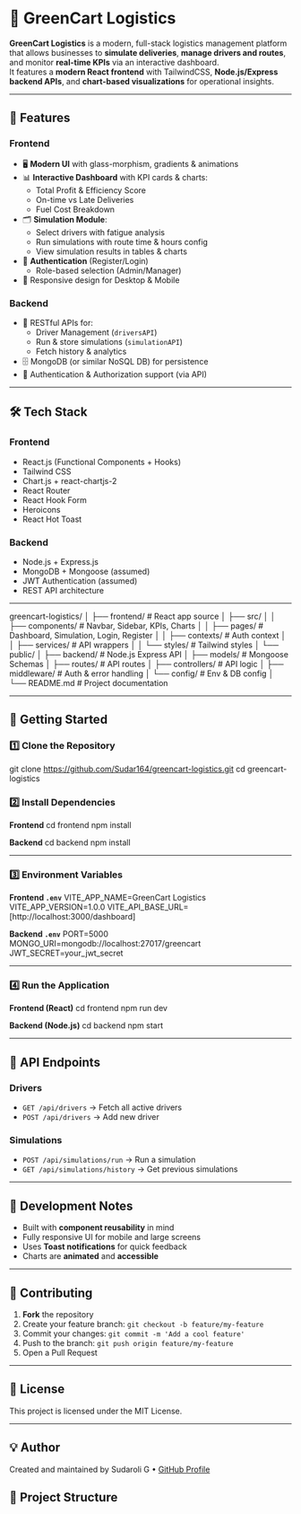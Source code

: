 # 🚚 GreenCart Logistics

**GreenCart Logistics** is a modern, full-stack logistics management platform that allows businesses to **simulate deliveries**, **manage drivers and routes**, and monitor **real-time KPIs** via an interactive dashboard.  
It features a **modern React frontend** with TailwindCSS, **Node.js/Express backend APIs**, and **chart-based visualizations** for operational insights.

---

## 📌 Features

### Frontend
- 🖥 **Modern UI** with glass-morphism, gradients & animations
- 📊 **Interactive Dashboard** with KPI cards & charts:
  - Total Profit & Efficiency Score
  - On-time vs Late Deliveries
  - Fuel Cost Breakdown
- 🗂 **Simulation Module**:
  - Select drivers with fatigue analysis
  - Run simulations with route time & hours config
  - View simulation results in tables & charts
- 🔑 **Authentication** (Register/Login)
  - Role-based selection (Admin/Manager)
- 📱 Responsive design for Desktop & Mobile

### Backend
- 📡 RESTful APIs for:
  - Driver Management (`driversAPI`)
  - Run & store simulations (`simulationAPI`)
  - Fetch history & analytics
- 🗄 MongoDB (or similar NoSQL DB) for persistence
- 🔐 Authentication & Authorization support (via API)

---

## 🛠 Tech Stack

### Frontend
- React.js (Functional Components + Hooks)
- Tailwind CSS
- Chart.js + react-chartjs-2
- React Router
- React Hook Form
- Heroicons
- React Hot Toast

### Backend
- Node.js + Express.js
- MongoDB + Mongoose (assumed)
- JWT Authentication (assumed)
- REST API architecture

---


greencart-logistics/
│
├── frontend/ # React app source
│ ├── src/
│ │ ├── components/ # Navbar, Sidebar, KPIs, Charts
│ │ ├── pages/ # Dashboard, Simulation, Login, Register
│ │ ├── contexts/ # Auth context
│ │ ├── services/ # API wrappers
│ │ └── styles/ # Tailwind styles
│ └── public/
│
├── backend/ # Node.js Express API
│ ├── models/ # Mongoose Schemas
│ ├── routes/ # API routes
│ ├── controllers/ # API logic
│ ├── middleware/ # Auth & error handling
│ └── config/ # Env & DB config
│
└── README.md # Project documentation




---

## 🚀 Getting Started

### 1️⃣ Clone the Repository

git clone https://github.com/Sudar164/greencart-logistics.git
cd greencart-logistics



### 2️⃣ Install Dependencies

**Frontend**
cd frontend
npm install



**Backend**
cd backend
npm install


---

### 3️⃣ Environment Variables

**Frontend `.env`**
VITE_APP_NAME=GreenCart Logistics
VITE_APP_VERSION=1.0.0
VITE_API_BASE_URL=[http://localhost:3000/dashboard]



**Backend `.env`**
PORT=5000
MONGO_URI=mongodb://localhost:27017/greencart
JWT_SECRET=your_jwt_secret


---

### 4️⃣ Run the Application

**Frontend (React)**
cd frontend
npm run dev


**Backend (Node.js)**
cd backend
npm start


---

## 🧩 API Endpoints

### Drivers
- `GET /api/drivers` → Fetch all active drivers
- `POST /api/drivers` → Add new driver

### Simulations
- `POST /api/simulations/run` → Run a simulation
- `GET /api/simulations/history` → Get previous simulations

---

## 📌 Development Notes
- Built with **component reusability** in mind
- Fully responsive UI for mobile and large screens
- Uses **Toast notifications** for quick feedback
- Charts are **animated** and **accessible**

---

## 🤝 Contributing

1. **Fork** the repository
2. Create your feature branch: `git checkout -b feature/my-feature`
3. Commit your changes: `git commit -m 'Add a cool feature'`
4. Push to the branch: `git push origin feature/my-feature`
5. Open a Pull Request

---

## 📜 License
This project is licensed under the MIT License.

---

## 💡 Author
Created and maintained by Sudaroli G • [GitHub Profile](https://github.com/Sudar164)










## 📂 Project Structure

